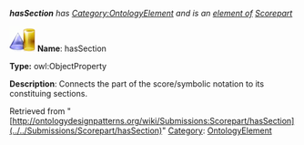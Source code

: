 ___hasSection__ has [Category:OntologyElement](../../Category/OntologyElement "Category:OntologyElement") and is an [element of](../../Property/ElementOf "Property:ElementOf") [Scorepart](../../Submissions/Scorepart "Submissions:Scorepart")_


  




[![ObjectProperty](../../images/thumb/c/c3/ObjectProperty.gif/45px-ObjectProperty.gif)](../../Image/ObjectProperty.gif "ObjectProperty")
__Name__: hasSection 


__Type:__ owl:ObjectProperty 


__Description__: Connects the part of the score/symbolic notation to its constituing sections. 





Retrieved from "[http://ontologydesignpatterns.org/wiki/Submissions:Scorepart/hasSection](../../Submissions/Scorepart/hasSection)"
 [Category](http://ontologydesignpatterns.org/wiki/Special:Categories "Special:Categories"): [OntologyElement](../../Category/OntologyElement "Category:OntologyElement")